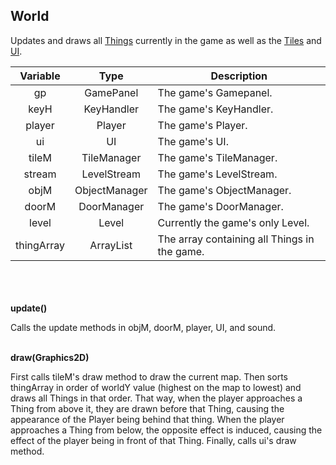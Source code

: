 ## World

Updates and draws all [Things](thing.md) currently in the game as well as the [Tiles](tile.md) and [UI](ui.md).


|  Variable  |       Type       | Description                                  |
|:----------:|:----------------:|----------------------------------------------|
|     gp     |    GamePanel     | The game's Gamepanel.                        |
|    keyH    |    KeyHandler    | The game's KeyHandler.                       |
|   player   |      Player      | The game's Player.                           |
|     ui     |        UI        | The game's UI.                               |
|   tileM    |   TileManager    | The game's TileManager.                      |
|   stream   |   LevelStream    | The game's LevelStream.                      |
|    objM    |  ObjectManager   | The game's ObjectManager.                    |
|   doorM    |   DoorManager    | The game's DoorManager.                      |
|   level    |      Level       | Currently the game's only Level.             |
| thingArray | ArrayList<Thing> | The array containing all Things in the game. |

\
\
\
__update()__

Calls the update methods in objM, doorM, player, UI, and sound.

\
__draw(Graphics2D)__

First calls tileM's draw method to draw the current map. Then sorts thingArray in order of worldY value
(highest on the map to lowest) and draws all Things in that order. That way, when the player
approaches a Thing from above it, they are drawn before that Thing, causing the appearance of the Player being
behind that thing. When the player approaches a Thing from below, the opposite effect is induced, causing the 
effect of the player being in front of that Thing. Finally, calls ui's draw method.